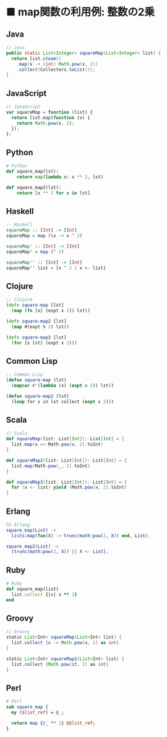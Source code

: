 ■ map関数の利用例: 整数の2乗
==============================
## Java
```java
// Java
public static List<Integer> squareMap(List<Integer> list) {
  return list.steam()
    .map(x -> (int) Math.pow(x, 2))
    .collect(Collectors.toList());
}
```


## JavaScript
```javascript
// JavaScript
var squareMap = function (list) {
  return list.map(function (x) {
    return Math.pow(x, 2);
  });
};
```


## Python
```python
# Python
def square_map(lst):
    return map(lambda x: x ** 2, lst)

def square_map2(lst):
    return [x ** 2 for x in lst]
```


## Haskell
```haskell
-- Haskell
squareMap :: [Int] -> [Int]
squareMap = map (\x -> x ^ 2)

squareMap' :: [Int] -> [Int]
squareMap' = map (^ 2)

squareMap'' :: [Int] -> [Int]
squareMap'' list = [x ^ 2 | x <- list]
```


## Clojure
```clojure
;; Clojure
(defn square-map [lst]
  (map (fn [x] (expt x 2)) lst))

(defn square-map2 [lst]
  (map #(expt % 2) lst))

(defn square-map3 [lst]
  (for [x lst] (expt x 2)))
```


## Common Lisp
```lisp
;; Common Lisp
(defun square-map (lst)
  (mapcar #'(lambda (x) (expt x 2)) lst))

(defun square-map2 (lst)
  (loop for x in lst collect (expt x 2)))
```


## Scala
```scala
// Scala
def squareMap(list: List[Int]): List[Int] = {
  list.map(x => Math.pow(x, 2).toInt)
}

def squareMap2(list: List[Int]): List[Int] = {
  list.map(Math.pow(_, 2).toInt)
}

def squareMap3(list: List[Int]): List[Int] = {
  for (x <- list) yield (Math.pow(x, 2).toInt)
}
```


## Erlang
```erlang
%% Erlang
square_map(List) ->
  lists:map(fun(X) -> trunc(math:pow(2, X)) end, List).

square_map2(List) ->
  [trunc(math:pow(2, X)) || X <- List].
```


## Ruby
```ruby
# Ruby
def square_map(list)
  list.collect {|x| x ** 2}
end
```


## Groovy
```groovy
// Groovy
static List<Int> squareMap(List<Int> list) {
  list.collect {x -> Math.pow(x, 2) as int}
}

static List<Int> squareMap2(List<Int> list) {
  list.collect {Math.pow(it, 2) as int}
}
```


## Perl
```perl
# Perl
sub square_map {
  my ($list_ref) = @_;

  return map {$_ ** 2} @$list_ref;
}
```
